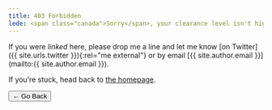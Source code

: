```yaml
---
title: 403 Forbidden
lede: <span class="canada">Sorry</span>, your clearance level isn't high enough!
---
```


If you were *linked* here, please drop me a line and let me know [on Twitter]({{ site.urls.twitter }}){:rel="me  external"} or by email [{{ site.author.email }}](mailto:{{ site.author.email }}).

If you’re stuck, head back to [the homepage](/).

<nav class="buttons-list" role="navigation">
    <button role="button" type="button" onclick="history.back(-1)" aria-label="Go back">← Go Back</button>
</nav>
